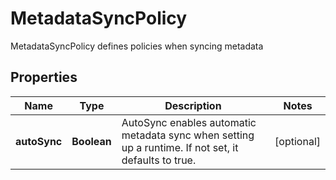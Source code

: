 

# MetadataSyncPolicy

MetadataSyncPolicy defines policies when syncing metadata
## Properties

Name | Type | Description | Notes
------------ | ------------- | ------------- | -------------
**autoSync** | **Boolean** | AutoSync enables automatic metadata sync when setting up a runtime. If not set, it defaults to true. |  [optional]



